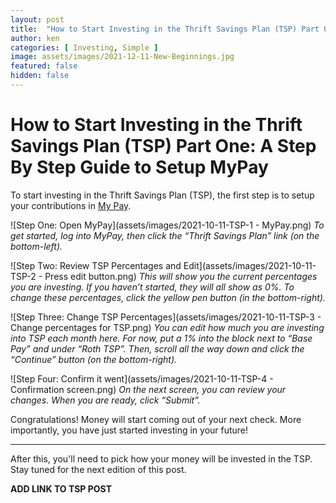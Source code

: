 ```yaml
---
layout: post
title:  "How to Start Investing in the Thrift Savings Plan (TSP) Part One: Setup MyPay"
author: ken
categories: [ Investing, Simple ]
image: assets/images/2021-12-11-New-Beginnings.jpg
featured: false
hidden: false
---
```


# How to Start Investing in the Thrift Savings Plan (TSP) Part One: A Step By Step Guide to Setup MyPay

To start investing in the Thrift Savings Plan (TSP), the first step is to setup your contributions in [My Pay](https://mypay.dfas.mil/).

![Step One: Open MyPay](assets/images/2021-10-11-TSP-1 - MyPay.png)
_To get started, log into MyPay, then click the “Thrift Savings Plan” link (on the bottom-left)._

![Step Two: Review TSP Percentages and Edit](assets/images/2021-10-11-TSP-2 - Press edit button.png)
_This will show you the current percentages you are investing.  If you haven’t started, they will all show as 0%.  To change these percentages, click the yellow pen button (in the bottom-right)._

![Step Three: Change TSP Percentages](assets/images/2021-10-11-TSP-3 - Change percentages for TSP.png)
_You can edit how much you are investing into TSP each month here.  For now, put a 1% into the block next to “Base Pay” and under “Roth TSP”.  Then, scroll all the way down and click the “Continue” button (on the bottom-right)._

![Step Four: Confirm it went](assets/images/2021-10-11-TSP-4 - Confirmation screen.png)
_On the next screen, you can review your changes.  When you are ready, click “Submit”._  

Congratulations!  Money will start coming out of your next check. More importantly, you have just started investing in your future!

------------------

After this, you'll need to pick how your money will be invested in the TSP.  Stay tuned for the next edition of this post.

**ADD LINK TO TSP POST**
